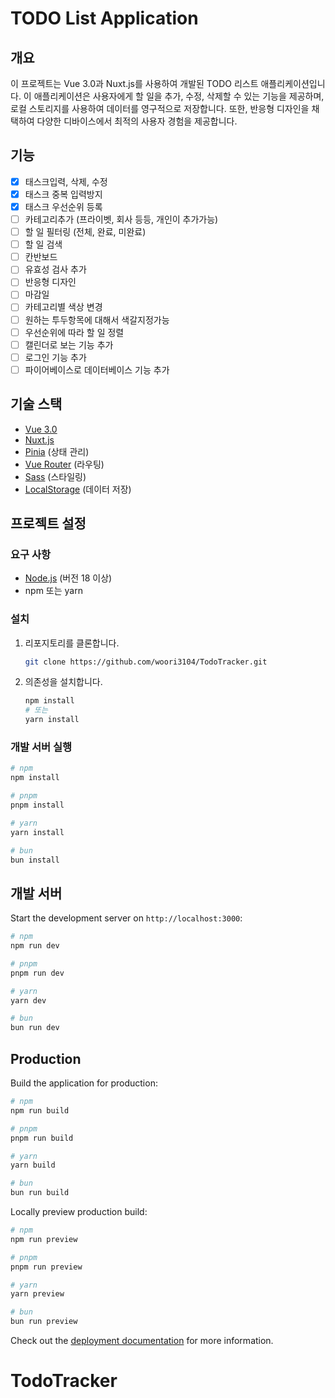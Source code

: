 # TODO List Application

## 개요
이 프로젝트는 Vue 3.0과 Nuxt.js를 사용하여 개발된 TODO 리스트 애플리케이션입니다. 이 애플리케이션은 사용자에게 할 일을 추가, 수정, 삭제할 수 있는 기능을 제공하며, 로컬 스토리지를 사용하여 데이터를 영구적으로 저장합니다. 또한, 반응형 디자인을 채택하여 다양한 디바이스에서 최적의 사용자 경험을 제공합니다.

## 기능
- [x] 태스크입력, 삭제, 수정 
- [x] 태스크 중복 입력방지
- [x] 태스크 우선순위 등록 
- [ ] 카테고리추가 (프라이벳, 회사 등등, 개인이 추가가능)
- [ ] 할 일 필터링 (전체, 완료, 미완료)
- [ ] 할 일 검색
- [ ] 칸반보드
- [ ] 유효성 검사 추가
- [ ] 반응형 디자인
- [ ] 마감일
- [ ] 카테고리별 색상 변경
- [ ] 원하는 투두항목에 대해서 색갈지정가능 
- [ ] 우선순위에 따라 할 일 정렬
- [ ] 캘린더로 보는 기능 추가
- [ ] 로그인 기능 추가
- [ ] 파이어베이스로 데이터베이스 기능 추가

## 기술 스택
- [Vue 3.0](https://vuejs.org/)
- [Nuxt.js](https://nuxtjs.org/)
- [Pinia](https://pinia.vuejs.org/) (상태 관리)
- [Vue Router](https://router.vuejs.org/) (라우팅)
- [Sass](https://sass-lang.com/) (스타일링)
- [LocalStorage](https://developer.mozilla.org/en-US/docs/Web/API/Window/localStorage) (데이터 저장)

## 프로젝트 설정

### 요구 사항
- [Node.js](https://nodejs.org/) (버전 18 이상)
- npm 또는 yarn

### 설치
1. 리포지토리를 클론합니다.
    ```bash
    git clone https://github.com/woori3104/TodoTracker.git
    ```

2. 의존성을 설치합니다.
    ```bash
    npm install
    # 또는
    yarn install
    ```

### 개발 서버 실행
  ```bash
  # npm
  npm install

  # pnpm
  pnpm install

  # yarn
  yarn install

  # bun
  bun install
  ```

## 개발 서버 

Start the development server on `http://localhost:3000`:

```bash
# npm
npm run dev

# pnpm
pnpm run dev

# yarn
yarn dev

# bun
bun run dev
```

## Production

Build the application for production:

```bash
# npm
npm run build

# pnpm
pnpm run build

# yarn
yarn build

# bun
bun run build
```

Locally preview production build:

```bash
# npm
npm run preview

# pnpm
pnpm run preview

# yarn
yarn preview

# bun
bun run preview
```

Check out the [deployment documentation](https://nuxt.com/docs/getting-started/deployment) for more information.
# TodoTracker
